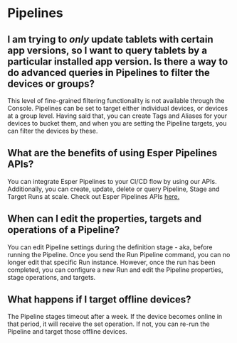 # Pipelines

## I am trying to *only* update tablets with certain app versions, so I want to query tablets by a particular installed app version. Is there a way to do advanced queries in Pipelines to filter the devices or groups?

 This level of fine-grained filtering functionality is not available through the Console. Pipelines can be set to target either individual devices, or devices at a group level. Having said that, you can create Tags and Aliases for your devices to bucket them, and when you are setting the Pipeline targets, you can filter the devices by these.

  

## What are the benefits of using Esper Pipelines APIs?

 You can integrate Esper Pipelines to your CI/CD flow by using our APIs. Additionally, you can create, update, delete or query Pipeline, Stage and Target Runs at scale. Check out Esper Pipelines APIs [here.](https://api.esper.io/tag/Pipelines)

  

## When can I edit the properties, targets and operations of a Pipeline?

 You can edit Pipeline settings during the definition stage - aka, before running the Pipeline. Once you send the Run Pipeline command, you can no longer edit that specific Run instance. However, once the run has been completed, you can configure a new Run and edit the Pipeline properties, stage operations, and targets.

  

## What happens if I target offline devices?

 The Pipeline stages timeout after a week. If the device becomes online in that period, it will receive the set operation. If not, you can re-run the Pipeline and target those offline devices.

